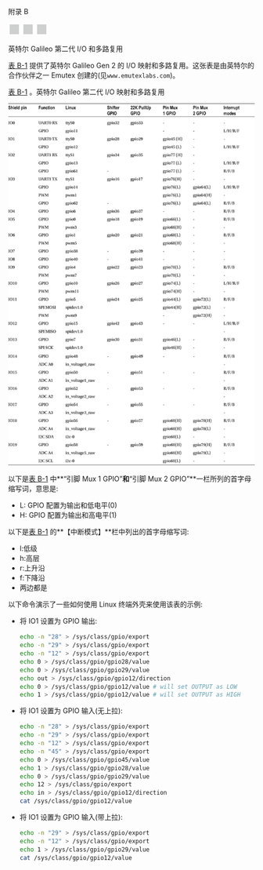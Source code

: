 附录 B

![image](img/frontdot.jpg)

英特尔 Galileo 第二代 I/O 和多路复用

[表 B-1](#Tab1) 提供了英特尔 Galileo Gen 2 的 I/O 映射和多路复用。这张表是由英特尔的合作伙伴之一 Emutex 创建的(见`www.emutexlabs.com`)。

[表 B-1](#_Tab1) 。英特尔 Galileo 第二代 I/O 映射和多路复用

![Tab1](img/TableB-1.jpg)

以下是[表 B-1](#Tab1) 中**“引脚 Mux 1 GPIO”**和**“引脚 Mux 2 GPIO”**一栏所列的首字母缩写词，意思是:

*   L: GPIO 配置为输出和低电平(0)
*   H: GPIO 配置为输出和高电平(1)

以下是[表 B-1](#Tab1) 的**【中断模式】**栏中列出的首字母缩写词:

*   l:低级
*   h:高层
*   r:上升沿
*   f:下降沿
*   两边都是

以下命令演示了一些如何使用 Linux 终端外壳来使用该表的示例:

*   将 IO1 设置为 GPIO 输出:

    ```sh
    echo -n "28" > /sys/class/gpio/export
    echo -n "29" > /sys/class/gpio/export
    echo -n "12" > /sys/class/gpio/export
    echo 0 > /sys/class/gpio/gpio28/value
    echo 0 > /sys/class/gpio/gpio29/value
    echo out > /sys/class/gpio/gpio12/direction
    echo 0 > /sys/class/gpio/gpio12/value # will set OUTPUT as LOW
    echo 1 > /sys/class/gpio/gpio12/value # will set OUTPUT as HIGH
    ```

*   将 IO1 设置为 GPIO 输入(无上拉):

    ```sh
    echo -n "28" > /sys/class/gpio/export
    echo -n "29" > /sys/class/gpio/export
    echo -n "12" > /sys/class/gpio/export
    echo -n "45" > /sys/class/gpio/export
    echo 0 > /sys/class/gpio/gpio45/value
    echo 1 > /sys/class/gpio/gpio28/value
    echo 0 > /sys/class/gpio/gpio29/value
    echo 12 > /sys/class/gpio/export
    echo in > /sys/class/gpio/gpio12/direction
    cat /sys/class/gpio/gpio12/value
    ```

*   将 IO1 设置为 GPIO 输入(带上拉):

    ```sh
    echo -n "29" > /sys/class/gpio/export
    echo -n "12" > /sys/class/gpio/export
    echo 1 > /sys/class/gpio/gpio29/value
    cat /sys/class/gpio/gpio12/value
    ```